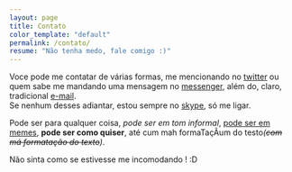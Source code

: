 ```yaml
---
layout: page
title: Contato
color_template: "default"
permalink: /contato/
resume: "Não tenha medo, fale comigo :)"
---
```


<p>Voce pode me contatar de várias formas, me mencionando no <a href="https://twitter.com/{{ site.twitter_username }}">twitter</a> ou quem sabe me mandando uma mensagem no <a href="https://www.facebook.com/{{ site.facebook_username }}">messenger</a>, além do, claro, tradicional <a href="mailto:{{ site.email }}">e-mail</a>.<br/>Se nenhum desses adiantar, estou sempre no <a href="skype:{{ site.skype_username }}?call">skype</a>, só me ligar.</p>
<p>Pode ser para qualquer coisa, <i>pode ser em tom informal</i>, <u>pode ser em memes</u>, <b>pode ser como quiser</b>, até cum mah formaTaçÃum do testo<i>(<strike>com má formatação do texto</strike>)</i>.</p>
<p>Não sinta como se estivesse me incomodando ! :D</p>
